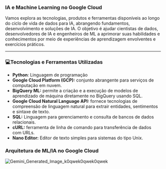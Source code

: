 ### IA e Machine Learning no Google Cloud

Vamos explora as tecnologias, produtos e ferramentas disponíveis ao longo do ciclo de vida de dados para IA, abrangendo fundamentos, desenvolvimento e soluções de IA. O objetivo é ajudar cientistas de dados, desenvolvedores de IA e engenheiros de ML a aprimorar suas habilidades e conhecimentos por meio de experiências de aprendizagem envolventes e exercícios práticos.

---

### **:computer:Tecnologias e Ferramentas Utilizadas**

* **Python**: Linguagem de programação
* **Google Cloud Platform (GCP):** conjunto abrangente para serviços de computação em nuvem.
* **BigQuery ML:** permite a criação e a execução de modelos de aprendizado de máquina diretamente no BigQuery usando SQL.
* **Google Cloud Natural Language API:** fornece tecnologias de compreensão de linguagem natural para extrair entidades, sentimentos e sintaxe de texto.
* **SQL:** Linguagem para gerenciamento e consulta de bancos de dados relacionais.
* **cURL:** ferramenta de linha de comando para transferência de dados com URLs.
* **Nano Editor:** Editor de texto simples para sistemas do tipo Unix.

### **Arquitetura de ML/IA no Google Cloud**
![Gemini_Generated_Image_k0qwek0qwek0qwek](https://github.com/user-attachments/assets/b1016718-67e4-407d-9ca1-78113fc6be31)
